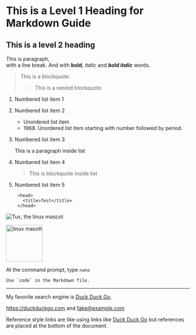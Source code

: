 # This is a Level 1 Heading for Markdown Guide
## This is a level 2 heading

This is paragraph,  
with a line break. And with **bold**, *italic* and ***bold italic*** words.

> This is a blockquote.
>
> > This is a nested blockquote.

1. Numbered list item 1
2. Numbered list item 2
     - Unordered list item
     - 1968\. Unordered list item starting with number followed by period.
3. Numbered list item 3

    This is a paragraph inside list
4. Numbered list item 4
   > This is blockquote inside list
5. Numbered list item 5
   
        <head>
          <title>Test</title>
        </head>

![Tux, the linux mascot](https://www.freepnglogos.com/uploads/linux-png/linux-icon-operating-systems-iconset-tatice-4.png)

<img src="https://upload.wikimedia.org/wikipedia/commons/thumb/3/35/Tux.svg/1920px-Tux.svg.png" width="100" alt="linux masott" title="The Linux Mascot">

At the command prompt, type `nano`

``Use `code` in the Markdown file.``

___

My favorite search engine is [Duck Duck Go](https://duckduckgo.com "The best privacy search engine").

<https://duckduckgo.com> and <fake@example.com>

Reference style links are like using links like [Duck Duck Go][1] but references are placed at the bottom of the document.


[1]: <https://duckduckgo.com> 'The best privacy search engine'
